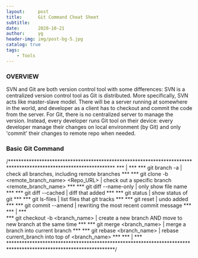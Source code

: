 ```yaml
---
layout:     post
title:      Git Command Cheat Sheet
subtitle:   
date:       2020-10-21
author:     yg
header-img: img/post-bg-5.jpg
catalog: true
tags:
    - Tools
---
```



### OVERVIEW
SVN and Git are both version control tool with some differences: SVN is a centralized version control tool as Git is distributed. More specifically, SVN acts like master-slave model. There will be a server running at somewhere in the world, and developer as a client has to checkout and commit the code from the server. For Git, there is no centralized server to manage the version. Instead, every developer runs Git tool on their device: every developer manage their changes on local environment (by Git) and only 'commit' their changes to remote repo when needed. 

### Basic Git Command
/*****************************************************************************************************************
***                                              |                                                             ***
*** git branch -a                                | check all branches, including remote branches               ***
*** git clone -b <remote_branch_name> <Repo_URL> | check out a specific branch <remote_branch_name>            ***
*** git diff --name-only                         | only show file name                                         ***
*** git diff --cached                            | diff that added                                             ***
*** git status                                   | show status of git                                          ***
*** git ls-files                                 | list files that git tracks                                  ***
*** git reset                                    | undo added                                                  ***
*** git commit --amend                           | rewriting the most recent commit message                    ***
***                                              |                                                             ***    
*** git checkout -b <branch_name>                | create a new branch AND move to new branch at the same time ***
*** git merge <branch_name>                      | merge a branch into current branch                          ***
*** git rebase <branch_name>                     | rebase current_branch into top of <branch_name>             ***
***                                              |                                                             ***
*****************************************************************************************************************/

